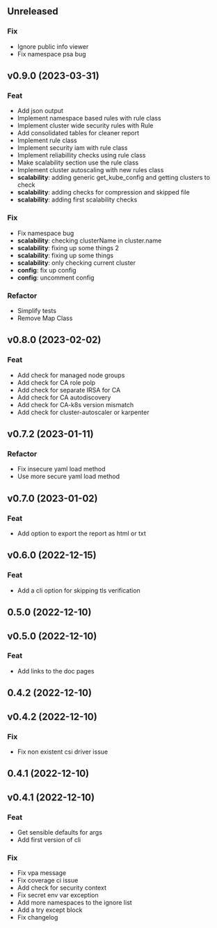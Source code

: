 ## Unreleased

### Fix

- Ignore public info viewer
- Fix namespace psa bug

## v0.9.0 (2023-03-31)

### Feat

- Add json output
- Implement namespace based rules with rule class
- Implement cluster wide security rules with Rule
- Add consolidated tables for cleaner report
- Implement rule class
- Implement security iam with rule class
- Implement reliabillity checks using rule class
- Make scalability section use the rule class
- Implement cluster autoscaling with new rules class
- **scalability**: adding generic get_kube_config and getting clusters to check
- **scalability**: adding checks for compression and skipped file
- **scalability**: adding first scalability checks

### Fix

- Fix namespace bug
- **scalability**: checking clusterName in cluster.name
- **scalability**: fixing up some things 2
- **scalability**: fixing up some things
- **scalability**: only checking current cluster
- **config**: fix up config
- **config**: uncomment config

### Refactor

- Simplify tests
- Remove Map Class

## v0.8.0 (2023-02-02)

### Feat

- Add check for managed node groups
- Add check for CA role polp
- Add check for separate IRSA for CA
- Add check for CA autodiscovery
- Add check for CA-k8s version mismatch
- Add check for cluster-autoscaler or karpenter

## v0.7.2 (2023-01-11)

### Refactor

- Fix insecure yaml load method
- Use more secure yaml load method

## v0.7.0 (2023-01-02)

### Feat

- Add option to export the report as html or txt

## v0.6.0 (2022-12-15)

### Feat

- Add a cli option for skipping tls verification

## 0.5.0 (2022-12-10)

## v0.5.0 (2022-12-10)

### Feat

- Add links to the doc pages

## 0.4.2 (2022-12-10)

## v0.4.2 (2022-12-10)

### Fix

- Fix non existent csi driver issue

## 0.4.1 (2022-12-10)

## v0.4.1 (2022-12-10)

### Feat

- Get sensible defaults for args
- Add first version of cli

### Fix

- Fix vpa message
- Fix coverage ci issue
- Add check for security context
- Fix secret env var exception
- Add more namespaces to the ignore list
- Add a try except block
- Fix changelog
